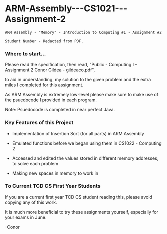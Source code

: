 # ARM-Assembly---CS1021---Assignment-2
```
ARM Assembly - "Memory" - Introduction to Computing #1 - Assignment #2

Student Number - Redacted from PDF.
```

### Where to start...

Please read the specification, then read, "Public - Computing I - Assignment 2 Conor Gildea - gildeaco.pdf",

to aid in understanding, my solution to the given problem and the extra miles I completed for this assignment.

As ARM Assembly is extremely low-level please make sure to make use of the psuedocode I provided in each program.

Note: Psuedocode is completed in near perfect Java.

### Key Features of this Project

- Implementation of Insertion Sort (for all parts) in ARM Assembly

- Emulated functions before we began using them in CS1022 - Computing 2

- Accessed and edited the values stored in different memory addresses, to solve each problem

- Making new spaces in memory to work in

### To Current TCD CS First Year Students

If you are a current first year TCD CS student reading this, please avoid copying any of this work.

It is much more beneficial to try these assignments yourself, especially for your exams in June.

-Conor
